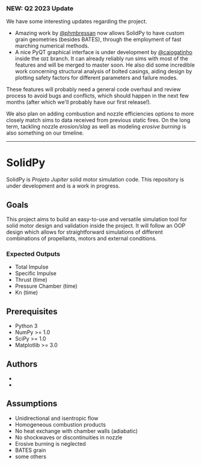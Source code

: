 ### NEW: Q2 2023 Update
We have some interesting updates regarding the project.
* Amazing work by [@phmbressan](https://www.github.com/phmbressan) now allows SolidPy to have custom grain geometries (besides BATES), through the employment of fast marching numerical methods.
* A nice PyQT graphical interface is under development by [@caiogatinho](https://www.github.com/caiogatinho) inside the `GUI` branch. It can already reliably run sims with most of the features and will be merged to master soon. He also did some incredible work concerning structural analysis of bolted casings, aiding design by plotting safety factors for different parameters and failure modes.

These features will probably need a general code overhaul and review process to avoid bugs and conflicts, which should happen in the next few months (after which we'll probably have our first release!).

We also plan on adding combustion and nozzle efficiencies options to more closely match sims to data received from previous static fires. On the long term, tackling nozzle *erosion/slag* as well as modeling *erosive burning* is also something on our timeline.

---

# SolidPy

SolidPy is _Projeto Jupiter_ solid motor simulation code. This repository is under development and is a work in progress.

## Goals

This project aims to build an easy-to-use and versatile simulation tool for solid motor design and validation inside the project. It will follow an OOP design which allows for straightforward simulations of different combinations of propellants, motors and external conditions.

### Expected Outputs

- Total Impulse
- Specific Impulse
- Thrust (time)
- Pressure Chamber (time)
- Kn (time)

## Prerequisites

- Python 3
- NumPy >= 1.0
- SciPy >= 1.0
- Matplotlib >= 3.0

## Authors

-
-

## Assumptions

- Unidirectional and isentropic flow
- Homogeneous combustion products
- No heat exchange with chamber walls (adiabatic)
- No shockwaves or discontinuities in nozzle
- Erosive burning is neglected
- BATES grain
- some others


